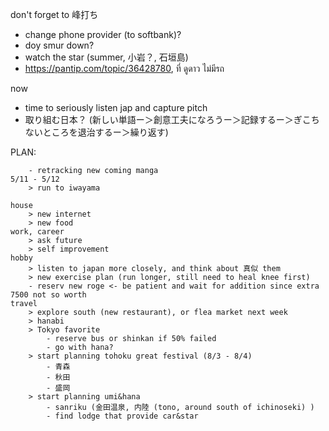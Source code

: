 don't forget to 峰打ち
- change phone provider (to softbank)?
- doy smur down?
- watch the star (summer, 小岩？, 石垣島)
- https://pantip.com/topic/36428780, ที่ ดูดาว ไม่มีรถ

now
- time to seriously listen jap and capture pitch 
- 取り組む日本？ (新しい単語ー＞創意工夫になろうー＞記録するー＞ぎこちないところを退治するー＞繰り返す)

PLAN:


		- retracking new coming manga
	5/11 - 5/12
		> run to iwayama
		
	house
		> new internet
		> new food
	work, career
		> ask future
		> self improvement
	hobby
		> listen to japan more closely, and think about 真似 them
		> new exercise plan (run longer, still need to heal knee first)
		- reserv new roge <- be patient and wait for addition since extra 7500 not so worth
	travel
		> explore south (new restaurant), or flea market next week
		> hanabi
		> Tokyo favorite
			- reserve bus or shinkan if 50% failed
			- go with hana?
		> start planning tohoku great festival (8/3 - 8/4)
			- 青森 
			- 秋田
			- 盛岡
		> start planning umi&hana
			- sanriku (金田温泉, 内陸 (tono, around south of ichinoseki) )
			- find lodge that provide car&star
	

